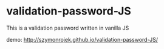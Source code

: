 # validation-password-JS

This is a validation password written in vanilla JS

demo: http://szymonrojek.github.io/validation-password-JS/
